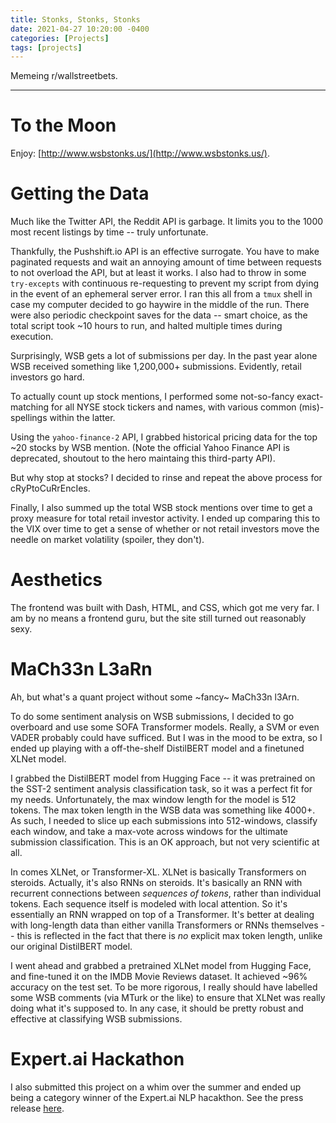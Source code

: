 ```yaml
---
title: Stonks, Stonks, Stonks
date: 2021-04-27 10:20:00 -0400
categories: [Projects]
tags: [projects]     
---
```


<script src="//yihui.org/js/math-code.js"></script>
<!-- Just one possible MathJax CDN below. You may use others. -->
<script async
  src="//mathjax.rstudio.com/latest/MathJax.js?config=TeX-MML-AM_CHTML">
</script>

Memeing r/wallstreetbets.

***

# **To the Moon**

Enjoy: [http://www.wsbstonks.us/](http://www.wsbstonks.us/).


# **Getting the Data**

Much like the Twitter API, the Reddit API is garbage. It limits you to the 1000 most recent listings by time -- truly unfortunate.

Thankfully, the Pushshift.io API is an effective surrogate. You have to make paginated requests and wait an annoying amount of time between requests to not overload the API, but at least it works. I also had to throw in some `try-excepts` with continuous re-requesting to prevent my script from dying in the event of an ephemeral server error. I ran this all from a `tmux` shell in case my computer decided to go haywire in the middle of the run. There were also periodic checkpoint saves for the data -- smart choice, as the total script took ~10 hours to run, and halted multiple times during execution.

Surprisingly, WSB gets a lot of submissions per day. In the past year alone WSB received something like 1,200,000+ submissions. Evidently, retail investors go hard.

To actually count up stock mentions, I performed some not-so-fancy exact-matching for all NYSE stock tickers and names, with various common (mis)-spellings within the latter. 

Using the `yahoo-finance-2` API, I grabbed historical pricing data for the top ~20 stocks by WSB mention. (Note the official Yahoo Finance API is deprecated, shoutout to the hero maintaing this third-party API).

But why stop at stocks? I decided to rinse and repeat the above process for cRyPtoCuRrEncIes.

Finally, I also summed up the total WSB stock mentions over time to get a proxy measure for total retail investor activity. I ended up comparing this to the VIX over time to get a sense of whether or not retail investors move the needle on market volatility (spoiler, they don't).


# **Aesthetics**

The frontend was built with Dash, HTML, and CSS, which got me very far. I am by no means a frontend guru, but the site still turned out reasonably sexy.


# **MaCh33n L3aRn**

Ah, but what's a quant project without some ~fancy~ MaCh33n l3Arn. 

To do some sentiment analysis on WSB submissions, I decided to go overboard and use some SOFA Transformer models. Really, a SVM or even VADER probably could have sufficed. But I was in the mood to be extra, so I ended up playing with a off-the-shelf DistilBERT model and a finetuned XLNet model.

I grabbed the DistilBERT model from Hugging Face -- it was pretrained on the SST-2 sentiment analysis classification task, so it was a perfect fit for my needs. Unfortunately, the max window length for the model is 512 tokens. The max token length in the WSB data was something like 4000+. As such, I needed to slice up each submissions into 512-windows, classify each window, and take a max-vote across windows for the ultimate submission classification. This is an OK approach, but not very scientific at all.

In comes XLNet, or Transformer-XL. XLNet is basically Transformers on steroids. Actually, it's also RNNs on steroids. It's basically an RNN with recurrent connections between *sequences of tokens*, rather than individual tokens. Each sequence itself is modeled with local attention. So it's essentially an RNN wrapped on top of a Transformer. It's better at dealing with long-length data than either vanilla Transformers or RNNs themselves -- this is reflected in the fact that there is *no* explicit max token length, unlike our original DistilBERT model.

I went ahead and grabbed a pretrained XLNet model from Hugging Face, and fine-tuned it on the IMDB Movie Reviews dataset. It achieved ~96% accuracy on the test set. To be more rigorous, I really should have labelled some WSB comments (via MTurk or the like) to ensure that XLNet was really doing what it's supposed to. In any case, it should be pretty robust and effective at classifying WSB submissions.

# **Expert.ai Hackathon**

I also submitted this project on a whim over the summer and ended up being a category winner of the Expert.ai NLP hacakthon. See the press release [here](https://www.yahoo.com/now/expert-ai-announces-winners-sentiment-130000915.html).
